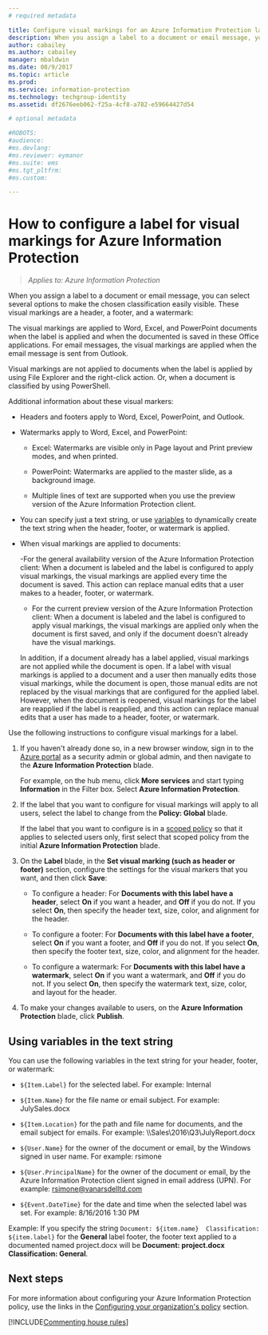 ```yaml
---
# required metadata

title: Configure visual markings for an Azure Information Protection label
description: When you assign a label to a document or email message, you can select several options to make the chosen classification easily visible. These visual markings are a header, a footer, and a watermark.
author: cabailey
ms.author: cabailey
manager: mbaldwin
ms.date: 08/9/2017
ms.topic: article
ms.prod:
ms.service: information-protection
ms.technology: techgroup-identity
ms.assetid: df2676eeb062-f25a-4cf8-a782-e59664427d54

# optional metadata

#ROBOTS:
#audience:
#ms.devlang:
#ms.reviewer: eymanor
#ms.suite: ems
#ms.tgt_pltfrm:
#ms.custom:

---
```


# How to configure a label for visual markings for Azure Information Protection

>*Applies to: Azure Information Protection*

When you assign a label to a document or email message, you can select several options to make the chosen classification easily visible. These visual markings are a header, a footer, and a watermark:

The visual markings are applied to Word, Excel, and PowerPoint documents when the label is applied and when the documented is saved in these Office applications. For email messages, the visual markings are applied when the email message is sent from Outlook.

Visual markings are not applied to documents when the label is applied by using File Explorer and the right-click action. Or, when a document is classified by using PowerShell.

Additional information about these visual markers:

- Headers and footers apply to Word, Excel, PowerPoint, and Outlook.

- Watermarks apply to Word, Excel, and PowerPoint:

    - Excel: Watermarks are visible only in Page layout and Print preview modes, and when printed.
    
	- PowerPoint: Watermarks are applied to the master slide, as a background image.
    
	- Multiple lines of text are supported when you use the preview version of the Azure Information Protection client.

- You can specify just a text string, or use [variables](#using-variables-in-the-text-string) to dynamically create the text string when the header, footer, or watermark is applied.

- When visual markings are applied to documents:
    
    -For the general availability version of the Azure Information Protection client: When a document is labeled and the label is configured to apply visual markings, the visual markings are applied every time the document is saved. This action can replace manual edits that a user makes to a header, footer, or watermark.
    
    -  For the current preview version of the Azure Information Protection client: When a document is labeled and the label is configured to apply visual markings, the visual markings are applied only when the document is first saved, and only if the document doesn't already have the visual markings. 
    
    In addition, if a document already has a label applied, visual markings are not applied while the document is open. If a label with visual markings is applied to a document and a user then manually edits those visual markings, while the document is open, those manual edits are not replaced by the visual markings that are configured for the applied label. However, when the document is reopened, visual markings for the label are reapplied if the label is reapplied, and this action can replace manual edits that a user has made to a header, footer, or watermark.


Use the following instructions to configure visual markings for a label.

1. If you haven't already done so, in a new browser window, sign in to the [Azure portal](https://portal.azure.com) as a security admin or global admin, and then navigate to the **Azure Information Protection** blade.

    For example, on the hub menu, click **More services** and start typing **Information** in the Filter box. Select **Azure Information Protection**.

2. If the label that you want to configure for visual markings will apply to all users, select the label to change from the **Policy: Global** blade.

     If the label that you want to configure is in a [scoped policy](configure-policy-scope.md) so that it applies to selected users only, first select that scoped policy from the initial **Azure Information Protection** blade.

3. On the **Label** blade, in the **Set visual marking (such as header or footer)** section, configure the settings for the visual markers that you want, and then click **Save**:

    - To configure a header: For **Documents with this label have a header**, select **On** if you want a header, and **Off** if you do not. If you select **On**, then specify the header text, size, color, and alignment for the header.

    - To configure a footer: For **Documents with this label have a footer**, select **On** if you want a footer, and **Off** if you do not. If you select **On**, then specify the footer text, size, color, and alignment for the header.

    - To configure a watermark: For **Documents with this label have a watermark**, select **On** if you want a watermark, and **Off** if you do not. If you select **On**, then specify the watermark text, size, color, and layout for the header.

4. To make your changes available to users, on the **Azure Information Protection** blade, click **Publish**.

## Using variables in the text string

You can use the following variables in the text string for your header, footer, or watermark:

- `${Item.Label}` for the selected label. For example: Internal

- `${Item.Name}` for the file name or email subject. For example: JulySales.docx

- `${Item.Location}` for the path and file name for documents, and the email subject for emails. For example: \\\Sales\2016\Q3\JulyReport.docx

- `${User.Name}` for the owner of the document or email, by the Windows signed in user name. For example: rsimone

- `${User.PrincipalName}` for the owner of the document or email, by the Azure Information Protection client signed in email address (UPN). For example: rsimone@vanarsdelltd.com

- `${Event.DateTime}` for the date and time when the selected label was set. For example: 8/16/2016 1:30 PM

Example: If you specify the string `Document: ${item.name}  Classification: ${item.label}` for the **General** label footer, the footer text applied to a documented named project.docx will be **Document: project.docx  Classification: General**.

## Next steps

For more information about configuring your Azure Information Protection policy, use the links in the [Configuring your organization's policy](configure-policy.md#configuring-your-organizations-policy) section.  

[!INCLUDE[Commenting house rules](../includes/houserules.md)]

